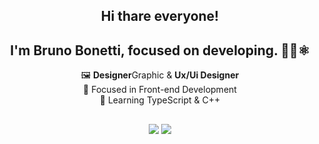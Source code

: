 
<div align="center">  

## Hi thare everyone!
## I'm Bruno Bonetti, focused on developing. 👨‍💻⚛️

 🖼️ <strong>Designer</strong>Graphic & <strong>Ux/Ui Designer</strong><br>
 🔭 Focused in Front-end Development<br>
 🌱 Learning TypeScript & C++ <br>
##

<div style="display: inline_block">
  <a href="https://github.com/bonettibruno24">

  ##
  
<div style="display: inline_block"> 
  <a href = "mailto:bonettibruno.silva@gmail.com"><img src="https://img.shields.io/badge/-Gmail-%23333?style=for-the-badge&logo=gmail&logoColor=white" target="_blank"></a>
  <a href="www.linkedin.com/in/bonettibruno" target="_blank"><img src="https://img.shields.io/badge/-LinkedIn-%230077B5?style=for-the-badge&logo=linkedin&logoColor=white" target="_blank"></a> 



